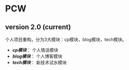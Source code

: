 # PCW
## version 2.0 (current)

个人项目重构，分为3大模块：cp模块，blog模块，tech模块。

+ ***cp模块***： 个人情话模块
+ ***blog模块***： 个人博客模块
+ ***tech模块***： 新技术试水模块
